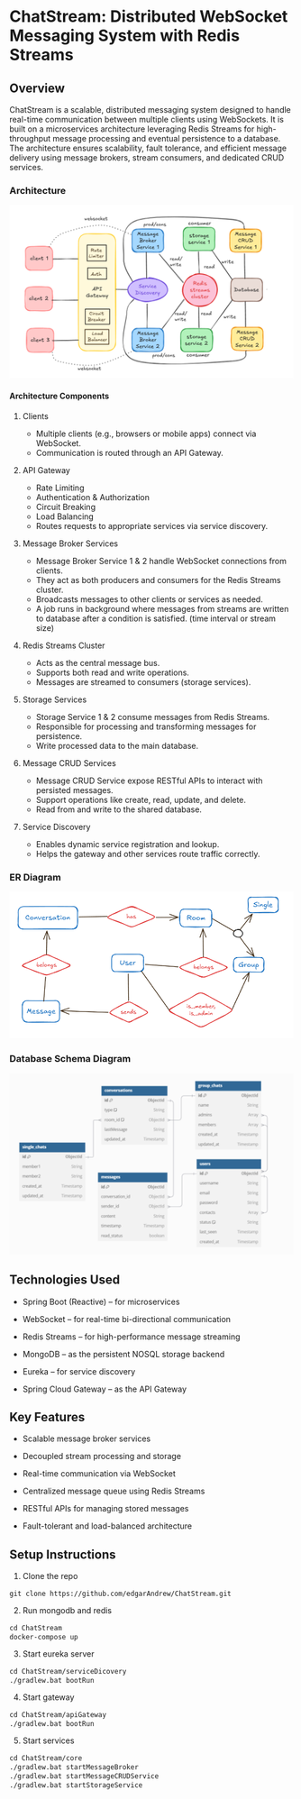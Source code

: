 # ChatStream: Distributed WebSocket Messaging System with Redis Streams

## Overview
ChatStream is a scalable, distributed messaging system designed to handle real-time communication between multiple clients using WebSockets. It is built on a microservices architecture leveraging Redis Streams for high-throughput message processing and eventual persistence to a database. The architecture ensures scalability, fault tolerance, and efficient message delivery using message brokers, stream consumers, and dedicated CRUD services.

### Architecture
![Architecture Diagram](docs/chatstream_architecture.png)

#### Architecture Components
1. Clients
   - Multiple clients (e.g., browsers or mobile apps) connect via WebSocket.
   - Communication is routed through an API Gateway.

2. API Gateway
   - Rate Limiting
   - Authentication & Authorization
   - Circuit Breaking
   - Load Balancing
   - Routes requests to appropriate services via service discovery.

3. Message Broker Services
   - Message Broker Service 1 & 2 handle WebSocket connections from clients.
   - They act as both producers and consumers for the Redis Streams cluster.
   - Broadcasts messages to other clients or services as needed.
   - A job runs in background where messages from streams are written to database after a condition is satisfied. (time interval or stream size)
4. Redis Streams Cluster
   - Acts as the central message bus.
   - Supports both read and write operations.
   - Messages are streamed to consumers (storage services).

5. Storage Services
   - Storage Service 1 & 2 consume messages from Redis Streams.
   - Responsible for processing and transforming messages for persistence.
   - Write processed data to the main database.

6. Message CRUD Services
   - Message CRUD Service expose RESTful APIs to interact with persisted messages.
   - Support operations like create, read, update, and delete.
   - Read from and write to the shared database.

7. Service Discovery
   - Enables dynamic service registration and lookup.
   - Helps the gateway and other services route traffic correctly.

### ER Diagram
![ER Diagram](docs/chatstream_ER.png)

### Database Schema Diagram
![Schema Diagram](docs/chatstream_schema.png)

## Technologies Used
- Spring Boot (Reactive) – for microservices

- WebSocket – for real-time bi-directional communication

- Redis Streams – for high-performance message streaming

- MongoDB – as the persistent NOSQL storage backend

- Eureka – for service discovery

- Spring Cloud Gateway – as the API Gateway
  
## Key Features

- Scalable message broker services

- Decoupled stream processing and storage

- Real-time communication via WebSocket

- Centralized message queue using Redis Streams

- RESTful APIs for managing stored messages

- Fault-tolerant and load-balanced architecture

## Setup Instructions

1. Clone the repo
```
git clone https://github.com/edgarAndrew/ChatStream.git
```
2. Run mongodb and redis
```
cd ChatStream
docker-compose up
```
3. Start eureka server
```
cd ChatStream/serviceDicovery
./gradlew.bat bootRun
```
4. Start gateway
```
cd ChatStream/apiGateway
./gradlew.bat bootRun
```
5. Start services
```
cd ChatStream/core
./gradlew.bat startMessageBroker
./gradlew.bat startMessageCRUDService
./gradlew.bat startStorageService
```